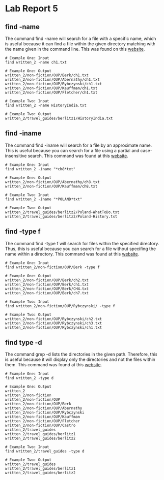 # Lab Report 5


## find -name
The command find -name will search for a file with a specific name, which is useful because it can find a file within the given directory matching with the name given in the command line. This was found on this [website](https://www.geeksforgeeks.org/find-command-in-linux-with-examples/).
```
# Example One: Input
find written_2 -name ch1.txt

```
```
# Example One: Output 
written_2/non-fiction/OUP/Berk/ch1.txt
written_2/non-fiction/OUP/Abernathy/ch1.txt
written_2/non-fiction/OUP/Rybczynski/ch1.txt
written_2/non-fiction/OUP/Kauffman/ch1.txt
written_2/non-fiction/OUP/Fletcher/ch1.txt
```
```
# Example Two: Input
find written_2 -name HistoryIndia.txt

```
```
# Example Two: Output
written_2/travel_guides/berlitz1/HistoryIndia.txt
```


## find -iname
The command find -iname will search for a file by an approximate name. This is useful because you can search for a file using a partial and case-insensitive search. This command was found at this [website](https://www.redhat.com/sysadmin/linux-find-command).
```
# Example One: Input
find written_2 -iname "*ch8*txt"
```
```
# Example One: Output
written_2/non-fiction/OUP/Abernathy/ch8.txt
written_2/non-fiction/OUP/Kauffman/ch8.txt
```
```
# Example Two: Input
find written_2 -iname "*POLAND*txt"
```
```
# Example Two: Output
written_2/travel_guides/berlitz2/Poland-WhatToDo.txt
written_2/travel_guides/berlitz2/Poland-History.txt
```

## find -type f
The command find -type f will search for files within the specified directory. Thus, this is useful because you can search for a file without specifing the name within a directory. This command was found at this [website](https://www.redhat.com/sysadmin/linux-find-command).
```
# Example One: Input
find written_2/non-fiction/OUP/Berk -type f
```
```
# Example One: Output
written_2/non-fiction/OUP/Berk/ch2.txt
written_2/non-fiction/OUP/Berk/ch1.txt
written_2/non-fiction/OUP/Berk/CH4.txt
written_2/non-fiction/OUP/Berk/ch7.txt
```
```
# Example Two: Input
find written_2/non-fiction/OUP/Rybczynski/ -type f        
```
```
# Example Two: Output
written_2/non-fiction/OUP/Rybczynski/ch2.txt
written_2/non-fiction/OUP/Rybczynski/ch3.txt
written_2/non-fiction/OUP/Rybczynski/ch1.txt
```

## find type -d
The command grep -d lists the directories in the given path. Therefore, this is useful because it will display only the directories and not the files within them. This command was found at this [website](https://www.redhat.com/sysadmin/linux-find-command).
```
# Example One: Input
find written_2 -type d
```
```
# Example One: Output
written_2
written_2/non-fiction
written_2/non-fiction/OUP
written_2/non-fiction/OUP/Berk
written_2/non-fiction/OUP/Abernathy
written_2/non-fiction/OUP/Rybczynski
written_2/non-fiction/OUP/Kauffman
written_2/non-fiction/OUP/Fletcher
written_2/non-fiction/OUP/Castro
written_2/travel_guides
written_2/travel_guides/berlitz1
written_2/travel_guides/berlitz2
```
```
# Example Two: Input
find written_2/travel_guides -type d
```
```
# Example Two: Output
written_2/travel_guides
written_2/travel_guides/berlitz1
written_2/travel_guides/berlitz2
```


